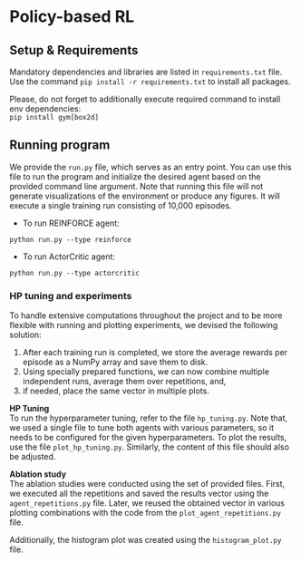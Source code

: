 # Policy-based RL

## Setup & Requirements
Mandatory dependencies and libraries are listed in `requirements.txt` file.  
Use the command ```pip install -r requirements.txt``` to install all packages.

Please, do not forget to additionally execute required command to install env dependencies:   
`pip install gym[box2d]`

## Running program
We provide the `run.py` file, which serves as an entry point. You can use this file to run the program and initialize the 
desired agent based on the provided command line argument. Note that running this file will not generate visualizations 
of the environment or produce any figures. It will execute a single training run consisting of 10,000 episodes.

- To run REINFORCE agent:
```shell
python run.py --type reinforce
```

- To run ActorCritic agent:
```shell
python run.py --type actorcritic
```

### HP tuning and experiments
To handle extensive computations throughout the project and to be more flexible with running and plotting experiments, 
we devised the following solution:
1. After each training run is completed, we store the average rewards per episode as a NumPy array and save them to disk.
2. Using specially prepared functions, we can now combine multiple independent runs, average them over repetitions, and,
3. if needed, place the same vector in multiple plots.

**HP Tuning**  
To run the hyperparameter tuning, refer to the file `hp_tuning.py`. Note that, we used a single file to tune both agents 
with various parameters, so it needs to be configured for the given hyperparameters. To plot the results, use the file 
`plot_hp_tuning.py`. Similarly, the content of this file should also be adjusted.

**Ablation study**  
The ablation studies were conducted using the set of provided files. First, we executed all the repetitions and saved 
the results vector using the `agent_repetitions.py` file. Later, we reused the obtained vector in various plotting 
combinations with the code from the `plot_agent_repetitions.py` file.

Additionally, the histogram plot was created using the `histogram_plot.py` file.